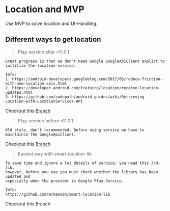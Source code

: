 # Location and MVP

Use MVP to solve location and UI-Handling. 

## Different ways to get location

> Play-service after v11.0.1
   
    Great progress is that we don't need Google GoogleApiClient explict to initilize the location-service.
    
    Info:
    1. https://android-developers.googleblog.com/2017/06/reduce-friction-with-new-location-apis.html
    2. https://developer.android.com/training/location/receive-location-updates.html
    3. https://github.com/codepath/android_guides/wiki/Retrieving-Location-with-LocationServices-API
    
Checkout this [Branch](https://github.com/XinyueZ/FusedLocationWithMVP/tree/feature/playservice-since-11.0.1/new-location-service)

> Play-service before v11.0.1

    Old style, don't recommended. Before using service we have to maintaince the GoogleApiClient.
     
Checkout this [Branch](https://github.com/XinyueZ/FusedLocationWithMVP/tree/feature/playservice-old/location-service)

> Easiest way with smart-location-lib
    
    To save time and ignore a lot details of service, you need this 3rd-lib,
    however, before you use you must check whether the library has been updated and
    especially when the provider is Google Play-Service.
    
    Info:
    https://github.com/mrmans0n/smart-location-lib
    
Checkout this Branch